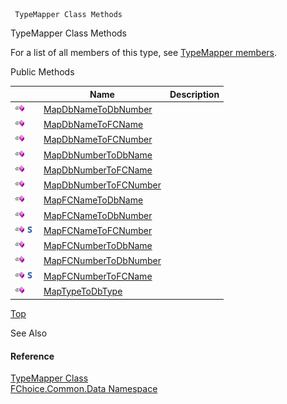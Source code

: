 ﻿     TypeMapper Class Methods                                                   

TypeMapper Class Methods

For a list of all members of this type, see [TypeMapper members](FChoice.Common~FChoice.Common.Data.TypeMapper_members.md).

Public Methods

|   | Name | Description |
| --- | --- | --- |
| ![Public Method](dotnetimages/publicMethod.png) | [MapDbNameToDbNumber](FChoice.Common~FChoice.Common.Data.TypeMapper~MapDbNameToDbNumber.md) |   |
| ![Public Method](dotnetimages/publicMethod.png) | [MapDbNameToFCName](FChoice.Common~FChoice.Common.Data.TypeMapper~MapDbNameToFCName.md) |   |
| ![Public Method](dotnetimages/publicMethod.png) | [MapDbNameToFCNumber](FChoice.Common~FChoice.Common.Data.TypeMapper~MapDbNameToFCNumber.md) |   |
| ![Public Method](dotnetimages/publicMethod.png) | [MapDbNumberToDbName](FChoice.Common~FChoice.Common.Data.TypeMapper~MapDbNumberToDbName.md) |   |
| ![Public Method](dotnetimages/publicMethod.png) | [MapDbNumberToFCName](FChoice.Common~FChoice.Common.Data.TypeMapper~MapDbNumberToFCName.md) |   |
| ![Public Method](dotnetimages/publicMethod.png) | [MapDbNumberToFCNumber](FChoice.Common~FChoice.Common.Data.TypeMapper~MapDbNumberToFCNumber.md) |   |
| ![Public Method](dotnetimages/publicMethod.png) | [MapFCNameToDbName](FChoice.Common~FChoice.Common.Data.TypeMapper~MapFCNameToDbName.md) |   |
| ![Public Method](dotnetimages/publicMethod.png) | [MapFCNameToDbNumber](FChoice.Common~FChoice.Common.Data.TypeMapper~MapFCNameToDbNumber.md) |   |
| ![Public Method](dotnetimages/publicMethod.png)![static (Shared in Visual Basic)](dotnetimages/static.png) | [MapFCNameToFCNumber](FChoice.Common~FChoice.Common.Data.TypeMapper~MapFCNameToFCNumber.md) |   |
| ![Public Method](dotnetimages/publicMethod.png) | [MapFCNumberToDbName](FChoice.Common~FChoice.Common.Data.TypeMapper~MapFCNumberToDbName.md) |   |
| ![Public Method](dotnetimages/publicMethod.png) | [MapFCNumberToDbNumber](FChoice.Common~FChoice.Common.Data.TypeMapper~MapFCNumberToDbNumber.md) |   |
| ![Public Method](dotnetimages/publicMethod.png)![static (Shared in Visual Basic)](dotnetimages/static.png) | [MapFCNumberToFCName](FChoice.Common~FChoice.Common.Data.TypeMapper~MapFCNumberToFCName.md) |   |
| ![Public Method](dotnetimages/publicMethod.png) | [MapTypeToDbType](FChoice.Common~FChoice.Common.Data.TypeMapper~MapTypeToDbType.md) |   |

[Top](#top)

See Also

#### Reference

[TypeMapper Class](FChoice.Common~FChoice.Common.Data.TypeMapper.md)  
[FChoice.Common.Data Namespace](FChoice.Common~FChoice.Common.Data_namespace.md)